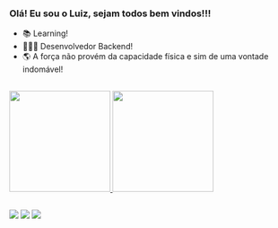 ### Olá! Eu sou o Luiz, sejam todos bem vindos!!!

- 📚 Learning!
- 👨🏻‍💻 Desenvolvedor Backend!
- 🌎 A força não provém da capacidade física e sim de uma vontade indomável!

##

<div align="left">
  <a href="https://github.com/LuizkkZ">
  <img height="180em" src="https://github-readme-stats.vercel.app/api?username=LuizkkZ&show_icons=true&theme=merko&include_all_commits=true&count_private=true"/>
  <img height="180em" src="https://github-readme-stats.vercel.app/api/top-langs/?username=LuizkkZ&layout=compact&langs_count=7&theme=merko"/>
</div>

  ##
  
  <div> 
  <a href="https://instagram.com/luizcomparini" target="_blank"><img src="https://img.shields.io/badge/-Instagram-%23E4405F?style=for-the-badge&logo=instagram&logoColor=white" target="_blank"></a>
  <a href = "mailto:luizcomparini@gmail.com"><img src="https://img.shields.io/badge/-Gmail-%23333?style=for-the-badge&logo=gmail&logoColor=white" target="_blank"></a>
  <a href="https://www.linkedin.com/in/luizfos10/" target="_blank"><img src="https://img.shields.io/badge/-LinkedIn-%230077B5?style=for-the-badge&logo=linkedin&logoColor=white" target="_blank"></a> 
 
</div>
